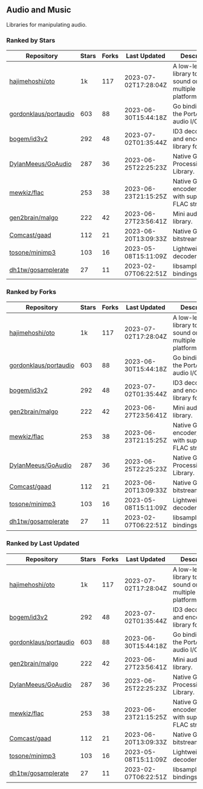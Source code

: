 ## Audio and Music

Libraries for manipulating audio.

### Ranked by Stars

| Repository | Stars | Forks | Last Updated | Description | 
|------------|-------|-------|--------------|-------------|
| [hajimehoshi/oto](https://github.com/hajimehoshi/oto) | 1k | 117 | 2023-07-02T17:28:04Z |  A low-level library to play sound on multiple platforms. |
| [gordonklaus/portaudio](https://github.com/gordonklaus/portaudio) | 603 | 88 | 2023-06-30T15:44:18Z |  Go bindings for the PortAudio audio I/O library. |
| [bogem/id3v2](https://github.com/bogem/id3v2) | 292 | 48 | 2023-07-02T01:35:44Z |  ID3 decoding and encoding library for Go. |
| [DylanMeeus/GoAudio](https://github.com/DylanMeeus/GoAudio) | 287 | 36 | 2023-06-25T22:25:23Z |  Native Go Audio Processing Library. |
| [mewkiz/flac](https://github.com/mewkiz/flac) | 253 | 38 | 2023-06-23T21:15:25Z |  Native Go FLAC encoder/decoder with support for FLAC streams. |
| [gen2brain/malgo](https://github.com/gen2brain/malgo) | 222 | 42 | 2023-06-27T23:56:41Z |  Mini audio library. |
| [Comcast/gaad](https://github.com/Comcast/gaad) | 112 | 21 | 2023-06-20T13:09:33Z |  Native Go AAC bitstream parser. |
| [tosone/minimp3](https://github.com/tosone/minimp3) | 103 | 16 | 2023-05-08T15:11:09Z |  Lightweight MP3 decoder library. |
| [dh1tw/gosamplerate](https://github.com/dh1tw/gosamplerate) | 27 | 11 | 2023-02-07T06:22:51Z |  libsamplerate bindings for go. |

### Ranked by Forks

| Repository | Stars | Forks | Last Updated | Description | 
|------------|-------|-------|--------------|-------------|
| [hajimehoshi/oto](https://github.com/hajimehoshi/oto) | 1k | 117 | 2023-07-02T17:28:04Z |  A low-level library to play sound on multiple platforms. |
| [gordonklaus/portaudio](https://github.com/gordonklaus/portaudio) | 603 | 88 | 2023-06-30T15:44:18Z |  Go bindings for the PortAudio audio I/O library. |
| [bogem/id3v2](https://github.com/bogem/id3v2) | 292 | 48 | 2023-07-02T01:35:44Z |  ID3 decoding and encoding library for Go. |
| [gen2brain/malgo](https://github.com/gen2brain/malgo) | 222 | 42 | 2023-06-27T23:56:41Z |  Mini audio library. |
| [mewkiz/flac](https://github.com/mewkiz/flac) | 253 | 38 | 2023-06-23T21:15:25Z |  Native Go FLAC encoder/decoder with support for FLAC streams. |
| [DylanMeeus/GoAudio](https://github.com/DylanMeeus/GoAudio) | 287 | 36 | 2023-06-25T22:25:23Z |  Native Go Audio Processing Library. |
| [Comcast/gaad](https://github.com/Comcast/gaad) | 112 | 21 | 2023-06-20T13:09:33Z |  Native Go AAC bitstream parser. |
| [tosone/minimp3](https://github.com/tosone/minimp3) | 103 | 16 | 2023-05-08T15:11:09Z |  Lightweight MP3 decoder library. |
| [dh1tw/gosamplerate](https://github.com/dh1tw/gosamplerate) | 27 | 11 | 2023-02-07T06:22:51Z |  libsamplerate bindings for go. |

### Ranked by Last Updated

| Repository | Stars | Forks | Last Updated | Description | 
|------------|-------|-------|--------------|-------------|
| [hajimehoshi/oto](https://github.com/hajimehoshi/oto) | 1k | 117 | 2023-07-02T17:28:04Z |  A low-level library to play sound on multiple platforms. |
| [bogem/id3v2](https://github.com/bogem/id3v2) | 292 | 48 | 2023-07-02T01:35:44Z |  ID3 decoding and encoding library for Go. |
| [gordonklaus/portaudio](https://github.com/gordonklaus/portaudio) | 603 | 88 | 2023-06-30T15:44:18Z |  Go bindings for the PortAudio audio I/O library. |
| [gen2brain/malgo](https://github.com/gen2brain/malgo) | 222 | 42 | 2023-06-27T23:56:41Z |  Mini audio library. |
| [DylanMeeus/GoAudio](https://github.com/DylanMeeus/GoAudio) | 287 | 36 | 2023-06-25T22:25:23Z |  Native Go Audio Processing Library. |
| [mewkiz/flac](https://github.com/mewkiz/flac) | 253 | 38 | 2023-06-23T21:15:25Z |  Native Go FLAC encoder/decoder with support for FLAC streams. |
| [Comcast/gaad](https://github.com/Comcast/gaad) | 112 | 21 | 2023-06-20T13:09:33Z |  Native Go AAC bitstream parser. |
| [tosone/minimp3](https://github.com/tosone/minimp3) | 103 | 16 | 2023-05-08T15:11:09Z |  Lightweight MP3 decoder library. |
| [dh1tw/gosamplerate](https://github.com/dh1tw/gosamplerate) | 27 | 11 | 2023-02-07T06:22:51Z |  libsamplerate bindings for go. |

